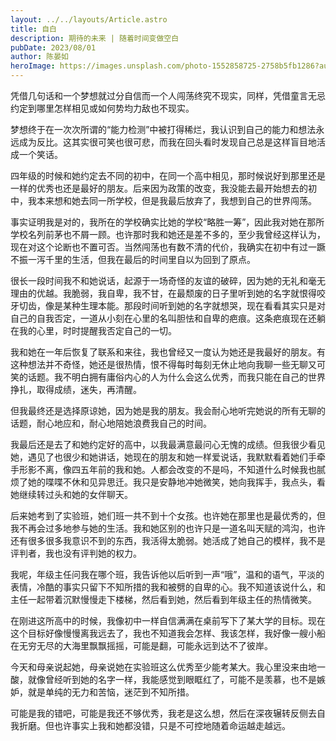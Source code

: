 ```yaml
---
layout: ../../layouts/Article.astro
title: 自白
description: 期待的未来 | 随着时间变做空白
pubDate: 2023/08/01
author: 陈晏如
heroImage: https://images.unsplash.com/photo-1552858725-2758b5fb1286?auto=format&fit=crop&w=1740&q=80
---
```


凭借几句话和一个梦想就过分自信而一个人闯荡终究不现实，同样，凭借童言无忌约定到哪里怎样相见或如何势均力敌也不现实。

梦想终于在一次次所谓的“能力检测”中被打得稀烂，我认识到自己的能力和想法永远成为反比。这其实很可笑也很可悲，而我在回头看时发现自己总是这样盲目地活成一个笑话。

四年级的时候和她约定去不同的初中，在同一个高中相见，那时候说好到那里还是一样的优秀也还是最好的朋友。后来因为政策的改变，我没能去最开始想去的初中，我本来想和她去同一所学校，但是我最后放弃了，我想到自己的世界闯荡。

事实证明我是对的，我所在的学校确实比她的学校“略胜一筹”，因此我对她在那所学校名列前茅也不屑一顾。也许那时我和她还是差不多的，至少我曾经这样认为，现在对这个论断也不置可否。当然闯荡也有数不清的代价，我确实在初中有过一蹶不振一泻千里的生活，但我在最后的时间里自以为回到了原点。

很长一段时间我不和她说话，起源于一场奇怪的友谊的破碎，因为她的无礼和毫无理由的优越。我脆弱，我自卑，我不甘，在最颓废的日子里听到她的名字就恨得咬牙切齿，像是某种生理本能。那段时间听到她的名字就想哭，现在看看其实只是对自己的自我否定，一道从小刻在心里的名叫胆怯和自卑的疤痕。这条疤痕现在还躺在我的心里，时时提醒我否定自己的一切。

我和她在一年后恢复了联系和来往，我也曾经又一度认为她还是我最好的朋友。有这种想法并不奇怪，她还是很热情，恨不得每时每刻无休止地向我聊一些无聊又可笑的话题。我不明白拥有庸俗内心的人为什么会这么优秀，而我只能在自己的世界挣扎，取得成绩，迷失，再清醒。

但我最终还是选择原谅她，因为她是我的朋友。我会耐心地听完她说的所有无聊的话题，耐心地应和，耐心地陪她浪费我自己的时间。

我最后还是去了和她约定好的高中，以我最满意最问心无愧的成绩。但我很少看见她，遇见了也很少和她讲话，她现在的朋友和她一样爱说话，我默默看着她们手牵手形影不离，像四五年前的我和她。人都会改变的不是吗，不知道什么时候我也腻烦了她的喋喋不休和见异思迁。我只是安静地冲她微笑，她向我挥手，我点头，看她继续转过头和她的女伴聊天。

后来她考到了实验班，她们班一共不到十个女孩。也许她在那里也是最优秀的，但我不再会过多地参与她的生活。我和她区别的也许只是一道名叫天赋的鸿沟，也许还有很多很多我意识不到的东西，我活得太脆弱。她活成了她自己的模样，我不是评判者，我也没有评判她的权力。

我呢，年级主任问我在哪个班，我告诉他以后听到一声“哦”，温和的语气，平淡的表情，冷酷的事实只留下不知所措的我和被劈的自卑的心。我不知道该说什么，和主任一起带着沉默慢慢走下楼梯，然后看到她，然后看到年级主任的热情微笑。

在刚进这所高中的时候，我像初中一样自信满满在桌前写下了某大学的目标。现在这个目标好像慢慢离我远去了，我也不知道我会怎样、我该怎样，我好像一艘小船在无穷无尽的大海里飘飘摇摇，可能是翻，可能永远到达不了彼岸。

今天和母亲说起她，母亲说她在实验班这么优秀至少能考某大。我心里没来由地一酸，就像曾经听到她的名字一样，我能感觉到眼眶红了，可能不是羡慕，也不是嫉妒，就是单纯的无力和苦恼，迷茫到不知所措。

可能是我的错吧，可能是我还不够优秀，我老是这么想，然后在深夜辗转反侧去自我折磨。但也许事实上我和她都没错，只是不可控地随着命运越走越远。